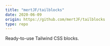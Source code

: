 ```yaml
---
title: "mertJF/tailblocks"
date: 2020-06-09
origin: https://github.com/mertJF/tailblocks
type: repo
---
```


Ready-to-use Tailwind CSS blocks.